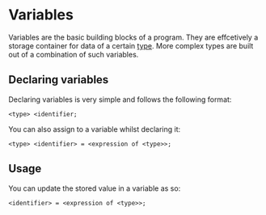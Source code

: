 Variables
==============

Variables are the basic building blocks of a program. They are effcetively a storage container for data of a certain [type](types.md). More complex types are built out of a combination of such variables.

## Declaring variables

Declaring variables is very simple and follows the following format:

```
<type> <identifier;
```

You can also assign to a variable whilst declaring it:

```
<type> <identifier> = <expression of <type>>;
```

## Usage
You can update the stored value in a variable as so:

```
<identifier> = <expression of <type>>;
```